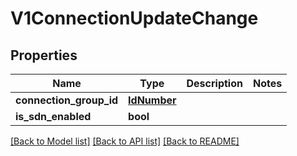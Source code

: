 # V1ConnectionUpdateChange

## Properties
Name | Type | Description | Notes
------------ | ------------- | ------------- | -------------
**connection_group_id** | [**IdNumber**](IdNumber.md) |  | 
**is_sdn_enabled** | **bool** |  | 

[[Back to Model list]](../README.md#documentation-for-models) [[Back to API list]](../README.md#documentation-for-api-endpoints) [[Back to README]](../README.md)

